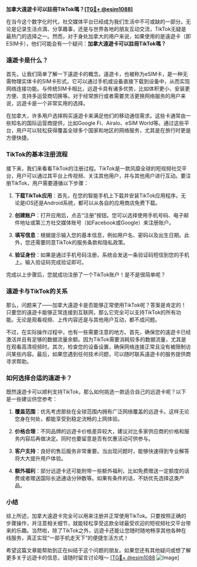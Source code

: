 **加拿大遠遊卡可以註冊TikTok嗎？[[TG💪+ @esim1088](https://t.me/s/esim1088)]**

在当今这个数字化时代，社交媒体平台已经成为我们生活中不可或缺的一部分。无论是记录生活点滴、分享趣事，还是与世界各地的朋友互动交流，TikTok无疑是最热门的选择之一。然而，对于身处加拿大的用户来说，如果使用的是遠遊卡（即ESIM卡），他们可能会有一个疑问：**加拿大遠遊卡可以註冊TikTok嗎？**

### 遠遊卡是什么？

首先，让我们简单了解一下遠遊卡的概念。遠遊卡，也被称为eSIM卡，是一种无需物理实体卡的SIM卡形式。它可以通过手机或设备直接下载到设备中，从而实现网络连接功能。与传统SIM卡相比，远遊卡具有诸多优势，比如体积更小、安装更方便、支持多运营商切换等。对于经常旅行或者需要灵活更换网络服务的用户来说，远遊卡是一个非常实用的选择。

在加拿大，许多用户选择购买遠遊卡来满足他们的移动通信需求。这些卡通常由一些知名的国际运营商提供，比如Google Fi、Airalo、eSIM World等。通过这些平台，用户可以轻松获得覆盖全球多个国家和地区的网络服务，尤其是在旅行时更是方便快捷。

### TikTok的基本注册流程

接下来，我们来看看TikTok的注册过程。TikTok是一款风靡全球的短视频社交平台，用户可以通过其平台上传视频、关注其他用户，并与其他用户进行互动。要注册TikTok，用户需要遵循以下步骤：

1. **下载TikTok应用**：首先，在您的智能手机上下载并安装TikTok应用程序。无论是iOS还是Android系统，都可以从各自的应用商店免费下载。
   
2. **创建账户**：打开应用后，点击“注册”按钮。您可以选择使用手机号码、电子邮件地址或第三方社交媒体账号（如Facebook或Google）来注册账户。

3. **填写信息**：根据提示输入您的基本信息，例如用户名、密码以及出生日期。此外，您还需要同意TikTok的服务条款和隐私政策。

4. **验证身份**：如果是通过手机号码注册，系统会发送一条验证码短信到您的手机上。输入验证码完成验证即可。

完成以上步骤后，您就成功注册了一个TikTok账户！是不是很简单呢？

### 遠遊卡与TikTok的关系

那么，问题来了——加拿大遠遊卡是否能够正常使用TikTok呢？答案是肯定的！只要您的遠遊卡能够正常连接到互联网，那么它完全可以支持TikTok的所有功能。无论是观看视频、上传内容还是与其他用户互动，都不成问题。

不过，在实际操作过程中，也有一些需要注意的地方。首先，确保您的遠遊卡已经激活并且有足够的数据流量余额。因为TikTok需要消耗较多的数据流量，尤其是在观看高清视频时。其次，检查您的设备设置，确保网络连接正常且没有被限制访问某些内容。最后，如果您遇到任何技术问题，可以随时联系遠遊卡的服务提供商寻求帮助。

### 如何选择合适的遠遊卡？

既然遠遊卡可以顺利支持TikTok，那么如何挑选一款适合自己的远遊卡呢？以下是一些建议供您参考：

1. **覆盖范围**：优先考虑那些在全球范围内拥有广泛网络覆盖的远遊卡。这样无论您身在何处，都能享受到稳定流畅的上网体验。

2. **价格合理**：不同品牌的远遊卡价格差异较大，建议对比多家供应商的价格和服务内容后再做决定。同时也要留意是否有优惠活动可供参与。

3. **客户支持**：良好的售后服务非常重要。当出现问题时，能够快速得到专业解答将大大提升用户体验。

4. **额外福利**：部分远遊卡还可能附带一些额外福利，比如免费赠送一定额度的话费或者赠送国际长途通话分钟数等。如果有条件的话，不妨优先选择这类产品。

### 小结

综上所述，加拿大遠遊卡完全可以用来注册并正常使用TikTok。只要按照正确的步骤操作，并注意相关细节，就能轻松享受这款全球最受欢迎的短视频社交平台带来的乐趣。当然啦，除了TikTok之外，远遊卡还能让您随时随地畅享其他各种在线服务，真正实现“一部手机走天下”的便捷生活方式！

希望这篇文章能帮助到正在纠结于这个问题的朋友。如果您还有其他疑问或想了解更多关于远遊卡的信息，请随时留言讨论哦～ [[TG💪+ @esim1088](https://t.me/s/esim1088) ![Image](https://i.postimg.cc/4NQfJmqS/Snipaste-2025-05-13-00-14-12.png)]